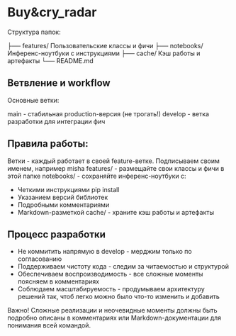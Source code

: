 # Buy&cry_radar
Структура папок:

├── features/          Пользовательские классы и фичи
├── notebooks/         Инференс-ноутбуки с инструкциями
├── cache/            Кэш работы и артефакты
└── README.md

## Ветвление и workflow
Основные ветки:

main - стабильная production-версия (не трогать!)
develop - ветка разработки для интеграции фич

## Правила работы:
Ветки - каждый работает в своей feature-ветке. Подписываем своим именем, например misha
features/ - размещайте свои классы и фичи в этой папке
notebooks/ - сохраняйте инференс-ноутбуки с:
- Четкими инструкциями pip install
- Указанием версий библиотек
- Подробными комментариями
- Markdown-разметкой
cache/ - храните кэш работы и артефакты

## Процесс разработки
- Не коммитить напрямую в develop - мерджим только по согласованию
- Поддерживаем чистоту кода - следим за читаемостью и структурой
- Обеспечиваем воспроизводимость - все сложные моменты поясняем в комментариях
- Соблюдаем масштабируемость - продумываем архитектуру решений так, чтоб легко можно было что-то изменить и добавить

Важно!
Сложные реализации и неочевидные моменты должны быть подробно описаны в комментариях или Markdown-документации для понимания всей командой.
